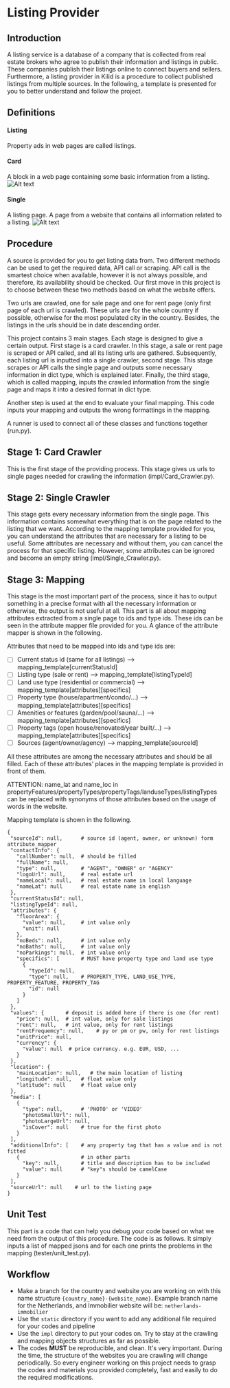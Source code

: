 # Listing Provider



## Introduction

A listing service is a database of a company that is collected from real estate brokers who agree to publish their information and listings in public. These companies publish their listings online to connect buyers and sellers. Furthermore, a listing provider in Kilid is a procedure to collect published listings from multiple sources. In the following, a template is presented for you to better understand and follow the project.

## Definitions

#### Listing
Property ads in web pages are called listings.

#### Card
A block in a web page containing some basic information from a listing.
![Alt text](static/readme/card.JPG "Sample card from zillow.com")

#### Single
A listing page. A page from a website that contains all information related to a listing. 
![Alt text](static/readme/single.JPG "Sample single from zillow.com")


## Procedure
A source is provided for you to get listing data from. Two different methods can be used to get the required data, API call or scraping. API call is the smartest choice when available, however it is not always possible, and therefore, its availability should be checked. Our first move in this project is to choose between these two methods based on what the website offers. 

Two urls are crawled, one for sale page and one for rent page (only first page of each url is  crawled). These urls are for the whole country if possible, otherwise for the most populated city in the country. Besides, the listings in the urls should be in date descending order.

This project contains 3 main stages. Each stage is designed to give a certain output. First stage is a card crawler. In this stage, a sale or rent page is scraped or API called, and all its listing urls are gathered. Subsequently, each listing url is inputted into a single crawler, second stage. This stage scrapes or API calls the single page and outputs some necessary information in dict type, which is explained later. Finally, the third stage, which is called mapping, inputs the crawled information from the single page and maps it into a desired format in dict type.

Another step is used at the end to evaluate your final mapping. This code inputs your mapping and outputs the wrong formattings in the mapping.

A runner is used to connect all of these classes and functions together (run.py).

## Stage 1: Card Crawler
This is the first stage of the providing process. This stage gives us urls to single pages needed for crawling the information (impl/Card_Crawler.py).

## Stage 2: Single Crawler
This stage gets every necessary information from the single page. This information contains somewhat everything that is on the page related to the listing that we want. According to the mapping template provided for you, you can understand the attributes that are necessary for a listing to be useful. Some attributes are necessary and without them, you can cancel the process for that specific listing. However, some attributes can be ignored and become an empty string (impl/Single_Crawler.py).

## Stage 3: Mapping
This stage is the most important part of the process, since it has to output something in a precise format with all the necessary information or otherwise, the output is not useful at all. This part is all about mapping attributes extracted from a single page to ids and type ids. These ids can be seen in the attribute mapper file provided for you. A glance of the attribute mapper is shown in the following.

Attributes that need to be mapped into ids and type ids are:
- [ ] Current status id (same for all listings)   —> mapping_template[currentStatusId]
- [ ] Listing type (sale or rent)   —> mapping_template[listingTypeId]
- [ ] Land use type (residential or commercial)  —> mapping_template[attributes][specifics]
- [ ] Property type (house/apartment/condo/…)  —> mapping_template[attributes][specifics]
- [ ] Amenities or features (garden/pool/sauna/…)  —> mapping_template[attributes][specifics]
- [ ] Property tags (open house/renovated/year built/…)  —> mapping_template[attributes][specifics]
- [ ] Sources (agent/owner/agency)   —> mapping_template[sourceId]

All these attributes are among the necessary attributes and should be all filled. Each of these attributes’ places in the mapping template is provided in front of them.

ATTENTION: name_lat and name_loc in propertyFeatures/propertyTypes/propertyTags/landuseTypes/listingTypes can be replaced with synonyms of those attributes based on the usage of words in the website.

Mapping template is shown in the following. 

```
{
 "sourceId": null,      # source id (agent, owner, or unknown) form attribute_mapper
 "contactInfo": {
   "callNumber": null,  # should be filled 
   "fullName": null,
   "type": null,        # "AGENT", "OWNER" or "AGENCY"
   "logoUrl": null,     # real estate url
   "nameLocal": null,   # real estate name in local language
   "nameLat": null      # real estate name in english
 },
 "currentStatusId": null,
 "listingTypeId": null,
 "attributes": {
   "floorArea": {
     "value": null,     # int value only
     "unit": null
   },
   "noBeds": null,      # int value only
   "noBaths": null,     # int value only
   "noParkings": null,  # int value only
   "specifics": [       # MUST have property type and land use type
     {
       "typeId": null,
       "type": null,    # PROPERTY_TYPE, LAND_USE_TYPE, PROPERTY_FEATURE, PROPERTY_TAG
       "id": null
     }
   ]
 },
 "values": {       # deposit is added here if there is one (for rent)
   "price": null,  # int value, only for sale listings
   "rent": null,   # int value, only for rent listings 
   "rentFrequemcy": null,    # py or pm or pw, only for rent listings
   "unitPrice": null,
   "currency": {
     "value": null  # price currency. e.g. EUR, USD, ...
   }
 },
 "location": {
   "mainLocation": null,   # the main location of listing
   "longitude": null,   # float value only
   "latitude": null     # float value only
 },
 "media": [
   {
     "type": null,      # 'PHOTO' or 'VIDEO'
     "photoSmallUrl": null,
     "photoLargeUrl": null,
     "isCover": null    # true for the first photo
   }
 ],
 "additionalInfo": [    # any property tag that has a value and is not fitted
   {                    # in other parts   
     "key": null,       # title and description has to be included
     "value": null      # "key"s should be camelCase
   }
 ],
 "sourceUrl": null    # url to the listing page
}
```

## Unit Test

This part is a code that can help you debug your code based on what we need from the output of this procedure. The code is as follows. It simply inputs a list of mapped jsons and for each one prints the problems in the mapping (tester/unit_test.py).

## Workflow
* Make a branch for the country and website you are working on with this name structure 
`{country_name}-{website_name}`. Example branch name for the Netherlands, and Immobilier website will 
be: `netherlands-immobilier`
* Use the `static` directory if you want to add any additional file required for your codes and pipeline
* Use the `impl` directory to put your codes on. Try to stay at the crawling and mapping objects structures as far as possible.
* The codes **MUST** be reproducible, and clean. It's very important. During the time, the structure of the websites 
you are crawling  will change periodically. So every engineer working on this project needs to grasp the codes and 
materials you provided completely, fast and easily to do the required modifications.
